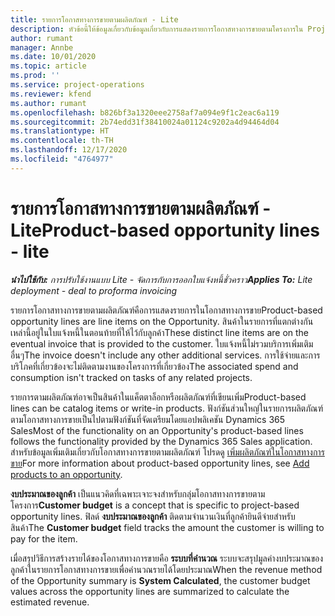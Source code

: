 ```yaml
---
title: รายการโอกาสทางการขายตามผลิตภัณฑ์ - Lite
description: หัวข้อนี้ให้ข้อมูลเกี่ยวกับข้อมูลเกี่ยวกับการแสดงรายการโอกาสทางการขายตามโครงการใน Project Operations
author: rumant
manager: Annbe
ms.date: 10/01/2020
ms.topic: article
ms.prod: ''
ms.service: project-operations
ms.reviewer: kfend
ms.author: rumant
ms.openlocfilehash: b826bf3a1320eee2758af7a094e9f1c2eac6a119
ms.sourcegitcommit: 2b74edd31f38410024a01124c9202a4d94464d04
ms.translationtype: HT
ms.contentlocale: th-TH
ms.lasthandoff: 12/17/2020
ms.locfileid: "4764977"
---
```

# <a name="product-based-opportunity-lines---lite"></a><span data-ttu-id="83ca5-103">รายการโอกาสทางการขายตามผลิตภัณฑ์ - Lite</span><span class="sxs-lookup"><span data-stu-id="83ca5-103">Product-based opportunity lines - lite</span></span>

<span data-ttu-id="83ca5-104">_**นำไปใช้กับ:** การปรับใช้งานแบบ Lite - จัดการกับการออกใบแจ้งหนี้ชั่วคราว_</span><span class="sxs-lookup"><span data-stu-id="83ca5-104">_**Applies To:** Lite deployment - deal to proforma invoicing_</span></span>

<span data-ttu-id="83ca5-105">รายการโอกาสทางการขายตามผลิตภัณฑ์คือการแสดงรายการในโอกาสทางการขาย</span><span class="sxs-lookup"><span data-stu-id="83ca5-105">Product-based opportunity lines are line items on the Opportunity.</span></span> <span data-ttu-id="83ca5-106">สินค้าในรายการที่แตกต่างกันเหล่านี้อยู่ในใบแจ้งหนี้ในตอนท้ายที่ให้ไว้กับลูกค้า</span><span class="sxs-lookup"><span data-stu-id="83ca5-106">These distinct line items are on the eventual invoice that is provided to the customer.</span></span> <span data-ttu-id="83ca5-107">ใบแจ้งหนี้ไม่รวมบริการเพิ่มเติมอื่นๆ</span><span class="sxs-lookup"><span data-stu-id="83ca5-107">The invoice doesn't include any other additional services.</span></span> <span data-ttu-id="83ca5-108">การใช้จ่ายและการบริโภคที่เกี่ยวข้องจะไม่ติดตามงานของโครงการที่เกี่ยวข้อง</span><span class="sxs-lookup"><span data-stu-id="83ca5-108">The associated spend and consumption isn't tracked on tasks of any related projects.</span></span>

<span data-ttu-id="83ca5-109">รายการตามผลิตภัณฑ์อาจเป็นสินค้าในแค็ตตาล็อกหรือผลิตภัณฑ์ที่เขียนเพิ่ม</span><span class="sxs-lookup"><span data-stu-id="83ca5-109">Product-based lines can be catalog items or write-in products.</span></span> <span data-ttu-id="83ca5-110">ฟังก์ชันส่วนใหญ่ในรายการผลิตภัณฑ์ตามโอกาสทางการขายเป็นไปตามฟังก์ชันที่จัดเตรียมโดยแอปพลิเคชัน Dynamics 365 Sales</span><span class="sxs-lookup"><span data-stu-id="83ca5-110">Most of the functionality on an Opportunity's product-based lines follows the functionality provided by the Dynamics 365 Sales application.</span></span> <span data-ttu-id="83ca5-111">สำหรับข้อมูลเพิ่มเติมเกี่ยวกับโอกาสทางการขายตามผลิตภัณฑ์ โปรดดู [เพิ่มผลิตภัณฑ์ในโอกาสทางการขาย](https://docs.microsoft.com/dynamics365/sales-enterprise/add-products-opportunity)</span><span class="sxs-lookup"><span data-stu-id="83ca5-111">For more information about product-based opportunity lines, see [Add products to an opportunity](https://docs.microsoft.com/dynamics365/sales-enterprise/add-products-opportunity).</span></span>

<span data-ttu-id="83ca5-112">**งบประมาณของลูกค้า** เป็นแนวคิดที่เฉพาะเจาะจงสำหรับกลุ่มโอกาสทางการขายตามโครงการ</span><span class="sxs-lookup"><span data-stu-id="83ca5-112">**Customer budget** is a concept that is specific to project-based opportunity lines.</span></span> <span data-ttu-id="83ca5-113">ฟิลด์ **งบประมาณของลูกค้า** ติดตามจำนวนเงินที่ลูกค้ายินดีจ่ายสำหรับสินค้า</span><span class="sxs-lookup"><span data-stu-id="83ca5-113">The **Customer budget** field tracks the amount the customer is willing to pay for the item.</span></span>

<span data-ttu-id="83ca5-114">เมื่อสรุปวิธีการสร้างรายได้ของโอกาสทางการขายคือ **ระบบที่คำนวณ** ระบบจะสรุปมูลค่างบประมาณของลูกค้าในรายการโอกาสทางการขายเพื่อคำนวณรายได้โดยประมาณ</span><span class="sxs-lookup"><span data-stu-id="83ca5-114">When the revenue method of the Opportunity summary is **System Calculated**, the customer budget values across the opportunity lines are summarized to calculate the estimated revenue.</span></span> 

